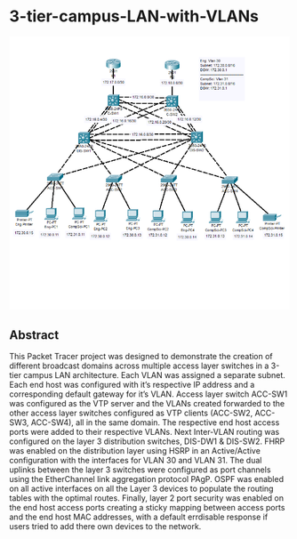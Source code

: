 # 3-tier-campus-LAN-with-VLANs
![image]( https://github.com/ascotlan/3-tier-campus-LAN-with-VLANs/blob/main/network_map.png)
## Abstract
This Packet Tracer project was designed to demonstrate the creation of different broadcast domains across multiple access layer switches in a 3-tier campus LAN architecture. Each VLAN was assigned a separate subnet. Each end host was configured with it’s respective IP address and a corresponding default gateway for it’s VLAN.  Access layer switch ACC-SW1 was configured as the VTP server and the VLANs created forwarded to the other access layer switches configured as VTP clients (ACC-SW2, ACC-SW3, ACC-SW4), all in the same domain. The respective end host access ports were added to their respective VLANs. Next Inter-VLAN routing was configured on the layer 3 distribution switches, DIS-DW1 & DIS-SW2. FHRP was enabled on the distribution layer using HSRP in an Active/Active configuration with the interfaces for VLAN 30 and VLAN 31. The dual uplinks between the layer 3 switches were configured as port channels using the EtherChannel link aggregation protocol PAgP.  OSPF was enabled on all active interfaces on all the Layer 3 devices to populate the routing tables with the optimal routes. Finally, layer 2 port security was enabled on the end host access ports creating a sticky mapping between access ports and the end host MAC addresses, with a default errdisable response if users tried to add there own devices to the network. 
